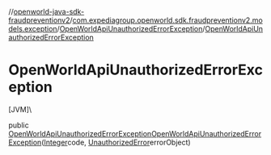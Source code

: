 //[openworld-java-sdk-fraudpreventionv2](../../../index.md)/[com.expediagroup.openworld.sdk.fraudpreventionv2.models.exception](../index.md)/[OpenWorldApiUnauthorizedErrorException](index.md)/[OpenWorldApiUnauthorizedErrorException](-open-world-api-unauthorized-error-exception.md)

# OpenWorldApiUnauthorizedErrorException

[JVM]\

public [OpenWorldApiUnauthorizedErrorException](index.md)[OpenWorldApiUnauthorizedErrorException](-open-world-api-unauthorized-error-exception.md)([Integer](https://docs.oracle.com/javase/8/docs/api/java/lang/Integer.html)code, [UnauthorizedError](../../com.expediagroup.openworld.sdk.fraudpreventionv2.models/-unauthorized-error/index.md)errorObject)
